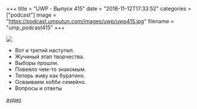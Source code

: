 +++
title = "UWP - Выпуск 415"
date = "2018-11-12T17:33:52"
categories = ["podcast"]
image = "https://podcast.umputun.com/images/uwp/uwp415.jpg"
filename = "ump_podcast415"
+++

![](https://podcast.umputun.com/images/uwp/uwp415.jpg)

- Вот и третий наступил.
- Жучиный этап творчества.
- Выборы прошли.
- Повеяло чем-то знакомым.
- Теперь живу как буратино.
- Осваиваем хобби семейно.
- Вопросы и ответы

[аудио](https://podcast.umputun.com/media/ump_podcast415.mp3)
<audio src="https://podcast.umputun.com/media/ump_podcast415.mp3" preload="none"></audio>
